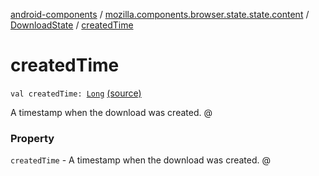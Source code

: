 [android-components](../../index.md) / [mozilla.components.browser.state.state.content](../index.md) / [DownloadState](index.md) / [createdTime](./created-time.md)

# createdTime

`val createdTime: `[`Long`](https://kotlinlang.org/api/latest/jvm/stdlib/kotlin/-long/index.html) [(source)](https://github.com/mozilla-mobile/android-components/blob/master/components/browser/state/src/main/java/mozilla/components/browser/state/state/content/DownloadState.kt#L45)

A timestamp when the download was created.
@

### Property

`createdTime` - A timestamp when the download was created.
@